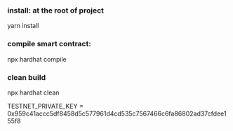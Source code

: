 ### install: at the root of project
yarn install

### compile smart contract:
npx hardhat compile

### clean build
npx hardhat clean

TESTNET_PRIVATE_KEY = 0x959c41accc5df8458d5c577961d4cd535c7567466c6fa86802ad37cfdee155f8
